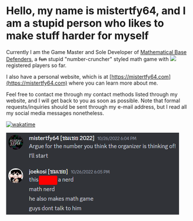 # Hello, my name is mistertfy64, and I am a stupid person who likes to make stuff harder for myself
Currently I am the Game Master and Sole Developer of [Mathematical Base Defenders](https://mathematicalbasedefenders.com), a ~~fun~~ stupid "number-cruncher" styled math game with <img src="https://img.shields.io/badge/dynamic/json?label=%e2%80%8b&query=usersRegistered&url=https%3A%2F%2Fmathematicalbasedefenders.com%2Fapi%2Fmetadata"> registered players so far.

I also have a personal website, which is at [https://mistertfy64.com](https://mistertfy64.com) where you can learn more about me.

Feel free to contact me through my contact methods listed through my website, and I will get back to you as soon as possible. Note that formal requests/inquiries should be sent through my e-mail address, but I read all my social media messages nonetheless.

[![wakatime](https://wakatime.com/badge/user/48729117-f325-4248-81f4-81537be2c18c.svg)](https://wakatime.com/@48729117-f325-4248-81f4-81537be2c18c)

![Math Game Creator](math-game-creator-moment.png) 

